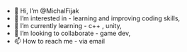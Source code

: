 - 👋 Hi, I’m @MichalFijak
- 👀 I’m interested in - learning and improving coding skills,
- 🌱 I’m currently learning - c++ , unity,
- 💞️ I’m looking to collaborate - game dev,
- 📫 How to reach me - via email

<!---
MichalFijak/MichalFijak is a ✨ special ✨ repository because its `README.md` (this file) appears on your GitHub profile.
You can click the Preview link to take a look at your changes.
--->
